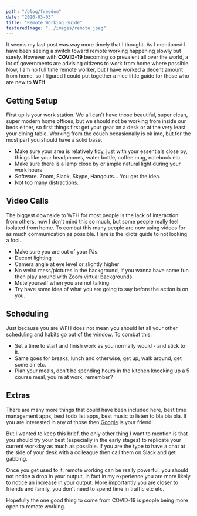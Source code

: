 ```yaml
---
path: "/blog/freedom"
date: "2020-03-03"
title: "Remote Working Guide"
featuredImage: "../images/remote.jpeg"
---
```


It seems my last post was way more timely that I thought. As I mentioned I have been seeing a switch toward remote working happening slowly but surely. However with **COVID-19** becoming so prevalent all over the world, a lot of governments are advising citizens to work from home where possible. Now, I am no full time remote worker, but I have worked a decent amount from home, so I figured I could put together a nice little guide for those who are new to **WFH**

## Getting Setup

First up is your work station. We all can't have those beautiful, super clean, super modern home offices, but we should not be working from inside our beds either, so first things first get your gear on a desk or at the very least your dining table. Working from the couch occasionally is ok imo, but for the most part you should have a solid base.

- Make sure your area is relatively tidy, just with your essentials close by, things like your headphones, water bottle, coffee mug, notebook etc.
- Make sure there is a lamp close by or ample natural light during your work hours
- Software. Zoom, Slack, Skype, Hangouts... You get the idea.
- Not too many distractions.

## Video Calls

The biggest downside to WFH for most people is the lack of interaction from others, now I don't mind this so much, but some people really feel isolated from home. To combat this many people are now using videos for as much communication as possible. Here is the idiots guide to not looking a fool.

- Make sure you are out of your PJs.
- Decent lighting
- Camera angle at eye level or slightly higher
- No weird mess/pictures in the background, if you wanna have some fun then play around with Zoom virtual backgrounds.
- Mute yourself when you are not talking.
- Try have some idea of what you are going to say before the action is on you.

## Scheduling

Just because you are WFH does not mean you should let all your other scheduling and habits go out of the window. To combat this:

- Set a time to start and finish work as you normally would - and stick to it.
- Same goes for breaks, lunch and otherwise, get up, walk around, get some air etc.
- Plan your meals, don't be spending hours in the kitchen knocking up a 5 course meal, you're at work, remember?

## Extras

There are many more things that could have been included here, best time management apps, best todo list apps, best music to listen to bla bla bla. If you are interested in any of those then [Google](https://www.google.com/) is your friend.

But I wanted to keep this brief, the only other thing I want to mention is that you should try your best (especially in the early stages) to replicate your current workday as much as possible. If you are the type to have a chat at the side of your desk with a colleague then call them on Slack and get gabbing.

Once you get used to it, remote working can be really powerful, you should not notice a drop in your output, in fact in my experience you are more likely to notice an increase in your output. More importantly you are closer to friends and family, you don't need to spend time in traffic etc etc.

Hopefully the one good thing to come from COVID-19 is people being more open to remote working.

